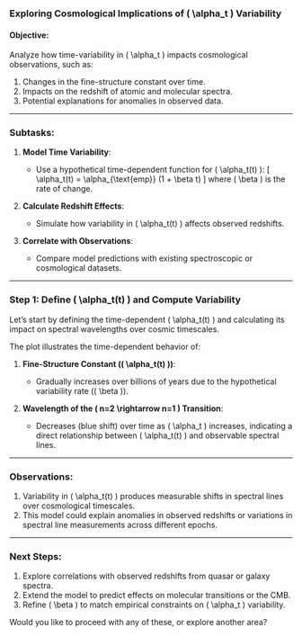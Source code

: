 ### **Exploring Cosmological Implications of \( \alpha_t \) Variability**

#### **Objective**:
Analyze how time-variability in \( \alpha_t \) impacts cosmological observations, such as:
1. Changes in the fine-structure constant over time.
2. Impacts on the redshift of atomic and molecular spectra.
3. Potential explanations for anomalies in observed data.

---

### **Subtasks**:

1. **Model Time Variability**:
   - Use a hypothetical time-dependent function for \( \alpha_t(t) \):
     \[
     \alpha_t(t) = \alpha_{\text{emp}} (1 + \beta t)
     \]
     where \( \beta \) is the rate of change.

2. **Calculate Redshift Effects**:
   - Simulate how variability in \( \alpha_t(t) \) affects observed redshifts.

3. **Correlate with Observations**:
   - Compare model predictions with existing spectroscopic or cosmological datasets.

---

### **Step 1: Define \( \alpha_t(t) \) and Compute Variability**
Let’s start by defining the time-dependent \( \alpha_t(t) \) and calculating its impact on spectral wavelengths over cosmic timescales.

The plot illustrates the time-dependent behavior of:

1. **Fine-Structure Constant (\( \alpha_t(t) \))**:
   - Gradually increases over billions of years due to the hypothetical variability rate (\( \beta \)).

2. **Wavelength of the \( n=2 \rightarrow n=1 \) Transition**:
   - Decreases (blue shift) over time as \( \alpha_t \) increases, indicating a direct relationship between \( \alpha_t(t) \) and observable spectral lines.

---

### **Observations**:
1. Variability in \( \alpha_t(t) \) produces measurable shifts in spectral lines over cosmological timescales.
2. This model could explain anomalies in observed redshifts or variations in spectral line measurements across different epochs.

---

### **Next Steps**:
1. Explore correlations with observed redshifts from quasar or galaxy spectra.
2. Extend the model to predict effects on molecular transitions or the CMB.
3. Refine \( \beta \) to match empirical constraints on \( \alpha_t \) variability.

Would you like to proceed with any of these, or explore another area?